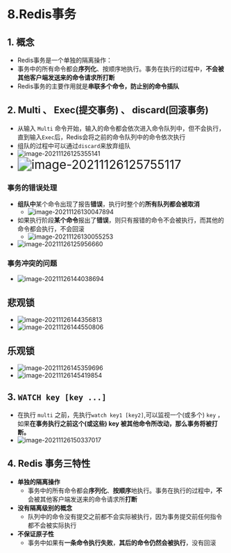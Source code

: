 # 8.Redis事务

## 1. 概念

- Redis事务是一个单独的隔离操作：
- 事务中的所有命令都会**序列化**、按顺序地执行。事务在执行的过程中，**不会被其他客户端发送来的命令请求所打断**
- Redis事务的主要作用就是**串联多个命令，防止别的命令插队**

## 2. Multi 、 Exec(提交事务) 、 discard(回滚事务)

- 从输入 `Multi` 命令开始，输入的命令都会依次进入命令队列中，但不会执行，直到输入`Exec`后，Redis会将之前的命令队列中的命令依次执行
- 组队的过程中可以通过`discard`来放弃组队
- ![image-20211126125355141](https://raw.githubusercontent.com/TWDH/Leetcode-From-Zero/pictures/img/image-20211126125355141.png)
- <img src="https://raw.githubusercontent.com/TWDH/Leetcode-From-Zero/pictures/img/image-20211126125755117.png" alt="image-20211126125755117" style="zoom:200%;" />

### 事务的错误处理

- **组队中**某个命令出现了报告**错误**，执行时整个的**所有队列都会被取消**
  - ![image-20211126130047894](https://raw.githubusercontent.com/TWDH/Leetcode-From-Zero/pictures/img/image-20211126130047894.png)
- 如果执行阶段**某个命令**报出了**错误**，则只有报错的命令不会被执行，而其他的命令都会执行，不会回滚
  - ![image-20211126130055253](https://raw.githubusercontent.com/TWDH/Leetcode-From-Zero/pictures/img/image-20211126130055253.png)
- ![image-20211126125956660](https://raw.githubusercontent.com/TWDH/Leetcode-From-Zero/pictures/img/image-20211126125956660.png)

### 事务冲突的问题

- ![image-20211126144038694](https://raw.githubusercontent.com/TWDH/Leetcode-From-Zero/pictures/img/image-20211126144038694.png)

## 悲观锁

- ![image-20211126144356813](https://raw.githubusercontent.com/TWDH/Leetcode-From-Zero/pictures/img/image-20211126144356813.png)
- ![image-20211126144550806](https://raw.githubusercontent.com/TWDH/Leetcode-From-Zero/pictures/img/image-20211126144550806.png)

## 乐观锁

- ![image-20211126145359696](https://raw.githubusercontent.com/TWDH/Leetcode-From-Zero/pictures/img/image-20211126145359696.png)
- ![image-20211126145419854](https://raw.githubusercontent.com/TWDH/Leetcode-From-Zero/pictures/img/image-20211126145419854.png)

## 3. `WATCH key [key ...]`

- 在执行 `multi` 之前，先执行`watch key1 [key2]`,可以监视一个(或多个) `key` ，如果**在事务执行之前这个(或这些) key 被其他命令所改动，那么事务将被打断。**
- ![image-20211126150337017](https://raw.githubusercontent.com/TWDH/Leetcode-From-Zero/pictures/img/image-20211126150337017.png)

## 4. Redis 事务三特性

- **单独的隔离操作**
  - 事务中的所有命令都会**序列化**、**按顺序**地执行。事务在执行的过程中，**不**会被其他客户端发送来的命令请求所**打断**
- **没有隔离级别的概念**
  - 队列中的命令没有提交之前都不会实际被执行，因为事务提交前任何指令都不会被实际执行
- **不保证原子性**
  - 事务中如果有**一条命令执行失败**，**其后的命令仍然会被执行**，没有回滚





















































